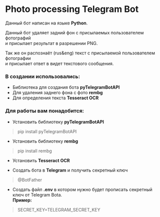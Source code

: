 # Photo processing Telegram Bot  
Данный бот написан на языке **Python**.  

Данный бот удаляет задний фон с присылаемых пользователем фотографий  
и присылает результат в разрешении PNG.  

Так же он распознаёт (rus&eng) текст с присылаемой пользователем фотографии  
и присылает ответ в видет текстового сообщения.  

### В создании использовались:

- Библиотека для создания бота **pyTelegramBotAPI**  
- Для удаления заднего фона с фото **rembg**  
- Для определения текста **Tesseract OCR**  

### Для работы вам понадобится:  

- Установить библиотеку **pyTelegramBotAPI**  
> pip install pyTelegramBotAPI

- Установить библиотеку **rembg**  
> pip install rembg

- Установить **Tesseract OCR**

- Создать бота в **Telegram** и получить секретный ключ
> @BotFather

- Создать файл **.env** в котором нужно будет прописать секретный ключ от Telegram Bota.   
**Пример:**   
> SECRET_KEY=TELEGRAM_SECRET_KEY  
